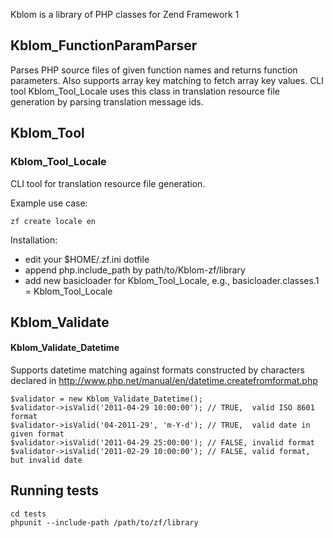 Kblom is a library of PHP classes for Zend Framework 1

## Kblom_FunctionParamParser

Parses PHP source files of given function names and returns function
parameters. Also supports array key matching to fetch array key values.
CLI tool Kblom_Tool_Locale uses this class in translation resource file
generation by parsing translation message ids.

## Kblom_Tool

### Kblom_Tool_Locale

CLI tool for translation resource file generation.

Example use case:

	zf create locale en

Installation:

- edit your $HOME/.zf.ini dotfile
- append php.include_path by path/to/Kblom-zf/library
- add new basicloader for Kblom_Tool_Locale, e.g.,
  basicloader.classes.1 = Kblom_Tool_Locale

## Kblom_Validate

#### Kblom_Validate_Datetime

Supports datetime matching against formats constructed by characters
declared in http://www.php.net/manual/en/datetime.createfromformat.php

	$validator = new Kblom_Validate_Datetime();
	$validator->isValid('2011-04-29 10:00:00'); // TRUE,  valid ISO 8601 format
	$validator->isValid('04-2011-29', 'm-Y-d'); // TRUE,  valid date in given format
	$validator->isValid('2011-04-29 25:00:00'); // FALSE, invalid format
	$validator->isValid('2011-02-29 10:00:00'); // FALSE, valid format, but invalid date
 

## Running tests

	cd tests
	phpunit --include-path /path/to/zf/library

